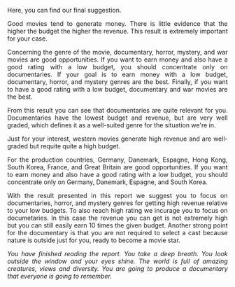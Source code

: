 <p align="justify"> Here, you can find our final suggestion. </p>
<p align="justify">  Good movies tend to generate money. There is little evidence that the higher the budget the higher the revenue. This result is extremely important for your case.</p>

<p align="justify"> Concerning the genre of the movie, documentary, horror, mystery, and war movies are good opportunities. If you want to earn money and also have a good rating with a low budget, you should concentrate only on documentaries. If your goal is to earn money with a low budget, documentary, horror, and mystery genres are the best. Finally, if you want to have a good rating with a low budget, documentary and war movies are the best.</p>

<p align="justify"> From this result you can see that documentaries are quite relevant for you. Documentaries have the lowest budget and revenue, but are very well graded, which defines it as a well-suited genre for the situation we're in. </p>

<p align="justify"> Just for your interest, western movies generate high revenue and are well-graded but requite quite a high budget. </p>

<p align="justify"> For the production countries, Germany, Danemark, Espagne, Hong Kong, South Korea, France, and Great Britain are good opportunities. If you want to earn money and also have a good rating with a low budget, you should concentrate only on Germany, Danemark, Espagne, and South Korea.</p>

<p align="justify"> With the result presented in this report we suggest you to focus on documentaries,  horror, and mystery genres for getting high revenue relative to  your low budgets. To also reach high rating we incurage you to focus on documetaries. In this case the revenue you can get is not extremely high but you can still easily earn 10 times the given budget. Another strong point for the documentary is that you are not required to select a cast because nature is outside just for you, ready to become a movie star. </p>

<p align="justify"><i> You have finished reading the report. You take a deep breath. You look outside the window and your eyes shine. The world is full of amazing creatures, views and diversity. You are going to produce a documentary that everyone is going to remember. </i></p>
